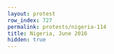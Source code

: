 ```yaml
---
layout: protest
row_index: 727
permalink: protests/nigeria-114
title: Nigeria, June 2016
hidden: true
---
```

